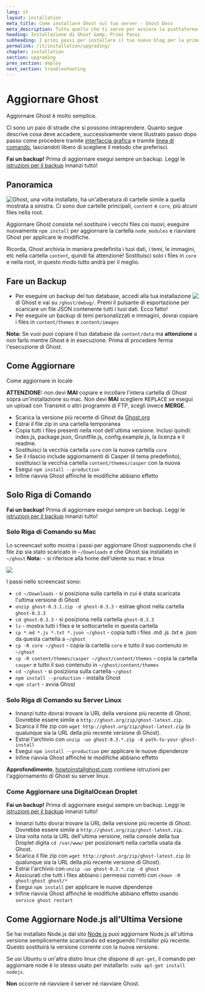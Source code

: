 ```yaml
---
lang: it
layout: installation
meta_title: Come installare Ghost sul tuo server - Ghost Docs
meta_description: Tutto quello che ti serve per avviare la piattaforma di blog Ghost in locale o sul tuo ambiente remoto.
heading: Installazione di Ghost &amp; Primi Passi
subheading: I primi passi per installare il tuo nuovo blog per la prima volta.
permalink: /it/installation/upgrading/
chapter: installation
section: upgrading
prev_section: deploy
next_section: troubleshooting
---
```


# Aggiornare Ghost <a id="upgrade"></a>

Aggiornare Ghost è molto semplice.

Ci sono un paio di strade che si possono intraprendere. Quanto segue descrive cosa deve accadere, successivamente viene illustrato passo dopo passo come procedere tramite [interfaccia grafica](#how-to) e tramite [linea di comando](#cli), lasciandoti libero di scegliere il metodo che preferisci.

<p class="note"><strong>Fai un backup!</strong> Prima di aggiornare esegui sempre un backup. Leggi le <a href="#backing-up">istruzioni per il backup</a> innanzi tutto!</p>

## Panoramica

<img src="https://s3-eu-west-1.amazonaws.com/ghost-website-cdn/folder-structure.png" style="float:left" />

Ghost, una volta installato, ha un'alberatura di cartelle simile a quella mostrata a sinistra. Ci sono due cartelle principali, <code class="path">content</code> e <code class="path">core</code>, più alcuni files nella root.

Aggiornare Ghost consiste nel sostituire i vecchi files coi nuovi, eseguire nuovamente `npm install` per aggiornare la cartella <code class="path">node_modules</code> e riavviare Ghost per applicare le modifiche.

Ricorda, Ghost archivia in maniera predefinita i tuoi dati, i temi, le immagini, etc nella cartella <code class="path">content</code>, quindi fai attenzione! Sostituisci solo i files in <code class="path">core</code> e nella root, in questo modo tutto andrà per il meglio.

## Fare un Backup <a id="backing-up"></a>

<img src="https://s3-eu-west-1.amazonaws.com/ghost-website-cdn/export.png" style="float:right" />

*   Per eseguire un backup del tuo database, accedi alla tua installazione di Ghost e vai su <code class="path">/ghost/debug/</code>. Premi il pulsante di esportazione per scaricare un file JSON contenente tutti i tuoi dati. Ecco fatto!
*   Per eseguire un backup di temi personalizzati e immagini, dovrai copiare i files in <code class="path">content/themes</code> e <code class="path">content/images</code>

<p class="note"><strong>Nota:</strong> Se vuoi puoi copiare il tuo database da <code class="path">content/data</code> ma <strong>attenzione</strong> a non farlo mentre Ghost è in esecuzione. Prima di procedere ferma l'esecuzione di Ghost.</p>


## Come Aggiornare <a id="how-to"></a>

Come aggiornare in locale

<p class="warn"><strong>ATTENZIONE:</strong> non devi <strong>MAI</strong> copiare e incollare l'intera cartella di Ghost sopra un'installazione su mac. Non devi <strong>MAI</strong> scegliere <kbd>REPLACE</kbd> se esegui un upload con Transmit o altri programmi di FTP, scegli invece <strong>MERGE</strong>.</p>

*   Scarica la versione più recente di Ghost da [Ghost.org](http://ghost.org/download/)
*   Estrai il file zip in una cartella temporanea
*   Copia tutti i files presenti nella root dell'ultima versione. Inclusi quindi: index.js, package.json, Gruntfile.js, config.example.js, la licenza e il readme.
*   Sostituisci la vecchia cartella <code class="path">core</code> con la nuova cartella `core`
*   Se il rilascio include aggiornamenti di Casper (il tema predefinito), sostituisci la vecchia cartella <code class="path">content/themes/casper</code> con la nuova
*   Esegui `npm install --production`
*   Infine riavvia Ghost affinchè le modifiche abbiano effetto

## Solo Riga di Comando <a id="cli"></a>

<p class="note"><strong>Fai un backup!</strong> Prima di aggiornare esegui sempre un backup. Leggi le <a href="#backing-up">istruzioni per il backup</a> innanzi tutto!</p>

### Solo Riga di Comando su Mac <a id="cli-mac"></a>

Lo screencast sotto mostra i passi per aggiornare Ghost supponendo che il file zip sia stato scaricato in <code class="path">~/Downloads</code> e che Ghost sia installato in <code class="path">~/ghost</code> <span class="note">**Nota:** `~` si riferisce alla home dell'utente su mac e linux</span>

![](https://s3-eu-west-1.amazonaws.com/ghost-website-cdn/upgrade-ghost.gif)

I passi nello screencast sono:

*   <code class="path">cd ~/Downloads</code> - si posiziona sulla cartella in cui è stata scaricata l'ultima versione di Ghost
*   `unzip ghost-0.3.1.zip -d ghost-0.3.3` - estrae ghost nella cartella <code class="path">ghost-0.3.3</code>
*   <code class="path">cd ghost-0.3.3</code> - si posiziona nella cartella <code class="path">ghost-0.3.3</code>
*   `ls` - mostra tutti i files e le sottocartelle in questa cartella
*   `cp *.md *.js *.txt *.json ~/ghost` - copia tutti i files .md .js .txt e .json da questa cartella a <code class="path">~/ghost</code>
*   `cp -R core ~/ghost` - copia la cartella <code class="path">core</code> e tutto il suo contenuto in <code class="path">~/ghost</code>
*   `cp -R content/themes/casper ~/ghost/content/themes` - copia la cartella <code class="path">casper</code> e tutto il suo contenuto in <code class="path">~/ghost/content/themes</code>
*   `cd ~/ghost` - si posiziona sulla cartella <code class="path">~/ghost</code>
*   `npm install --production` - installa Ghost
*   `npm start` - avvia Ghost

### Solo Riga di Comando su Server Linux <a id="cli-server"></a>

*   Innanzi tutto dovrai trovare la URL della versione più recente di Ghost. Dovrebbe essere simile a `http://ghost.org/zip/ghost-latest.zip`.
*   Scarica il file zip con `wget http://ghost.org/zip/ghost-latest.zip` (o qualunque sia la URL della più recente versione di Ghost).
*   Estrai l'archivio con `unzip -uo ghost-0.3.*.zip -d path-to-your-ghost-install`
*   Esegui `npm install --production` per applicare le nuove dipendenze
*   Infine riavvia Ghost affinchè le modifiche abbiano effetto

**Approfondimento**, [howtoinstallghost.com](http://www.howtoinstallghost.com/how-to-update-ghost/) contiene istruzioni per l'aggiornamento di Ghost su server linux.

### Come Aggiornare una DigitalOcean Droplet <a id="digitalocean"></a>

<p class="note"><strong>Fai un backup!</strong> Prima di aggiornare esegui sempre un backup. Leggi le <a href="#backing-up">istruzioni per il backup</a> innanzi tutto!</p>

*   Innanzi tutto dovrai trovare la URL della versione più recente di Ghost. Dovrebbe essere simile a `http://ghost.org/zip/ghost-latest.zip`.
*   Una volta nota la URL dell'ultima versione, nella console della tua Droplet digita `cd /var/www/` per posizionarti nella cartella usata da Ghost.
*   Scarica il file zip con `wget http://ghost.org/zip/ghost-latest.zip` (o qualunque sia la URL della più recente versione di Ghost).
*   Estrai l'archivio con `unzip -uo ghost-0.3.*.zip -d ghost`
*   Assicurati che tutti i files abbiano i permessi corretti con `chown -R ghost:ghost ghost/*`
*   Esegui `npm install` per applicare le nuove dipendenze
*   Infine riavvia Ghost affinchè le modifiche abbiano effetto usando `service ghost restart`

##  Come Aggiornare Node.js all'Ultima Versione <a id="upgrading-node"></a>

Se hai installato Node.js dal sito [Node.js](nodejs.org) puoi aggiornare Node.js all'ultima versione semplicemente scaricando ed eseguendo l'installer più recente. Questo sostituirà la versione corrente con la nuova versione.

Se usi Ubuntu o un'altra distro linux che dispone di `apt-get`, il comando per aggiornare node è lo stesso usato per installarlo: `sudo apt-get install nodejs`.

**Non** occorre nè riavviare il server nè riavviare Ghost.

